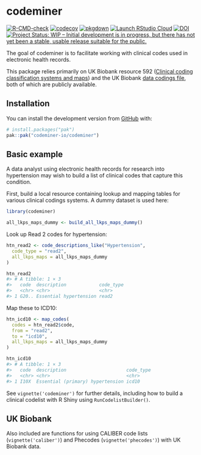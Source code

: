 
<!-- README.md is generated from README.Rmd. Please edit that file -->

# codeminer

<!-- badges: start -->

[![R-CMD-check](https://github.com/codeminer-io/codeminer/actions/workflows/R-CMD-check.yaml/badge.svg)](https://github.com/codeminer-io/codeminer/actions/workflows/R-CMD-check.yaml)
[![codecov](https://codecov.io/gh/codeminer-io/codeminer/graph/badge.svg?token=AO69EQDLKI)](https://codecov.io/gh/codeminer-io/codeminer)
[![pkgdown](https://github.com/codeminer-io/codeminer/workflows/pkgdown/badge.svg)](https://github.com/codeminer-io/codeminer/actions)
[![Launch RStudio
Cloud](https://img.shields.io/badge/RStudio-Cloud-blue)](https://rstudio.cloud/project/4007004)
[![DOI](https://zenodo.org/badge/485945478.svg)](https://zenodo.org/badge/latestdoi/485945478)
[![Project Status: WIP – Initial development is in progress, but there
has not yet been a stable, usable release suitable for the
public.](https://www.repostatus.org/badges/latest/wip.svg)](https://www.repostatus.org/#wip)
<!-- badges: end -->

The goal of codeminer is to facilitate working with clinical codes used
in electronic health records.

This package relies primarily on UK Biobank resource 592 ([Clinical
coding classification systems and
maps](https://biobank.ndph.ox.ac.uk/ukb/refer.cgi?id=592)) and the UK
Biobank [data codings
file](https://biobank.ctsu.ox.ac.uk/crystal/exinfo.cgi?src=accessing_data_guide),
both of which are publicly available.

## Installation

You can install the development version from
[GitHub](https://github.com/) with:

``` r
# install.packages("pak")
pak::pak("codeminer-io/codeminer")
```

## Basic example

A data analyst using electronic health records for research into
hypertension may wish to build a list of clinical codes that capture
this condition.

First, build a local resource containing lookup and mapping tables for
various clinical codings systems. A dummy dataset is used here:

``` r
library(codeminer)

all_lkps_maps_dummy <- build_all_lkps_maps_dummy()
```

Look up Read 2 codes for hypertension:

``` r
htn_read2 <- code_descriptions_like("Hypertension",
  code_type = "read2",
  all_lkps_maps = all_lkps_maps_dummy
)

htn_read2
#> # A tibble: 1 × 3
#>   code  description            code_type
#>   <chr> <chr>                  <chr>    
#> 1 G20.. Essential hypertension read2
```

Map these to ICD10:

``` r
htn_icd10 <- map_codes(
  codes = htn_read2$code,
  from = "read2",
  to = "icd10",
  all_lkps_maps = all_lkps_maps_dummy
)

htn_icd10
#> # A tibble: 1 × 3
#>   code  description                      code_type
#>   <chr> <chr>                            <chr>    
#> 1 I10X  Essential (primary) hypertension icd10
```

See `vignette('codeminer')` for further details, including how to build
a clinical codelist with R Shiny using `RunCodelistBuilder()`.

## UK Biobank

Also included are functions for using CALIBER code lists
(`vignette('caliber')`) and Phecodes (`vignette('phecodes')`) with UK
Biobank data.
